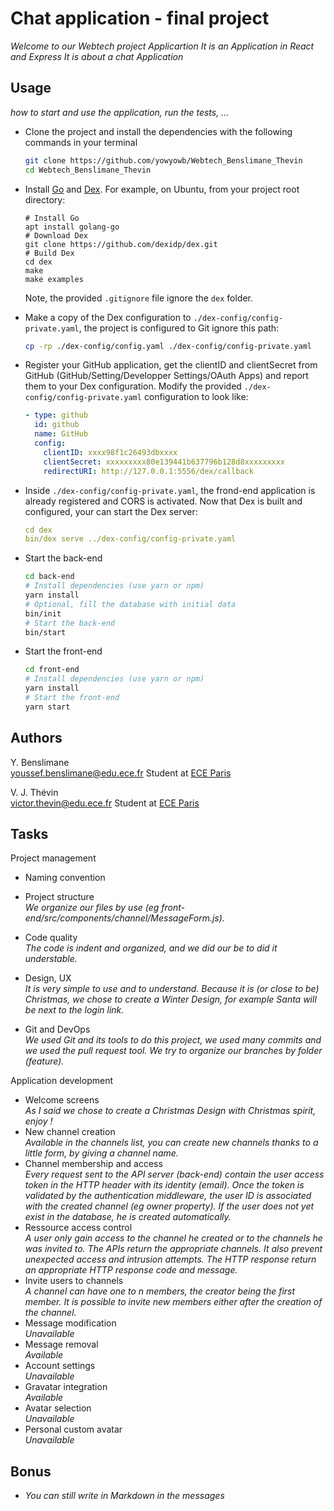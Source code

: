 
# Chat application - final project

*Welcome to our Webtech project Applicartion
It is an Application in React and Express
It is about a chat Application*

## Usage

*how to start and use the application, run the tests, ...*

* Clone the project and install the dependencies with the following commands in your terminal

  ```bash
  git clone https://github.com/yowyowb/Webtech_Benslimane_Thevin
  cd Webtech_Benslimane_Thevin
  ```

* Install [Go](https://golang.org/) and [Dex](https://dexidp.io/docs/getting-started/). For example, on Ubuntu, from your project root directory:   
  ```
  # Install Go
  apt install golang-go
  # Download Dex
  git clone https://github.com/dexidp/dex.git
  # Build Dex
  cd dex
  make
  make examples
  ```
  Note, the provided `.gitignore` file ignore the `dex` folder.
* Make a copy of the Dex configuration to `./dex-config/config-private.yaml`, the project is configured to Git ignore this path:
  ```bash
  cp -rp ./dex-config/config.yaml ./dex-config/config-private.yaml
  ```
* Register your GitHub application, get the clientID and clientSecret from GitHub (GitHub/Setting/Developper Settings/OAuth Apps) and report them to your Dex configuration. Modify the provided `./dex-config/config-private.yaml` configuration to look like:
  ```yaml
  - type: github
    id: github
    name: GitHub
    config:
      clientID: xxxx98f1c26493dbxxxx
      clientSecret: xxxxxxxxx80e139441b637796b128d8xxxxxxxxx
      redirectURI: http://127.0.0.1:5556/dex/callback
  ```
* Inside `./dex-config/config-private.yaml`, the frond-end application is already registered and CORS is activated. Now that Dex is built and configured, your can start the Dex server:
  ```yaml
  cd dex
  bin/dex serve ../dex-config/config-private.yaml
  ```
* Start the back-end
  ```bash
  cd back-end
  # Install dependencies (use yarn or npm)
  yarn install
  # Optional, fill the database with initial data
  bin/init
  # Start the back-end
  bin/start
  ```
* Start the front-end
  ```bash
  cd front-end
  # Install dependencies (use yarn or npm)
  yarn install
  # Start the front-end
  yarn start
  ```

## Authors

Y. Benslimane <br>
youssef.benslimane@edu.ece.fr   Student at [ECE Paris](https://www.ece.fr)

V. J. Thévin <br>
victor.thevin@edu.ece.fr    Student at [ECE Paris](https://www.ece.fr)

## Tasks

Project management

* Naming convention   

* Project structure   
  *We organize our files by use (eg front-end/src/components/channel/MessageForm.js).*
* Code quality   
  *The code is indent and organized, and we did our be to did it understable.*
* Design, UX   
  *It is very simple to use and to understand. Because it is (or close to be) Christmas, we chose to create a Winter Design, for example Santa will be next to the login link.*
* Git and DevOps   
  *We used Git and its tools to do this project, we used many commits and we used the pull request tool. We try to organize our branches by folder (feature).*

Application development

* Welcome screens   
  *As I said we chose to create a Christmas Design with Christmas spirit, enjoy !*
* New channel creation   
  *Available in the channels list, you can create new channels thanks to a little form, by giving a channel name.*
* Channel membership and access   
  *Every request sent to the API server (back-end) contain the user access token in the HTTP header with its identity (email). Once the token is validated by the authentication middleware, the user ID is associated with the created channel (eg owner property). If the user does not yet exist in the database, he is created automatically.*
* Ressource access control   
  *A user only gain access to the channel he created or to the channels he was invited to. The APIs return the appropriate channels. It also prevent unexpected access and intrusion attempts. The HTTP response return an appropriate HTTP response code and message.*
* Invite users to channels   
  *A channel can have one to n members, the creator being the first member. It is possible to invite new members either after the creation of the channel.*
* Message modification   
  *Unavailable*
* Message removal   
  *Available*
* Account settings   
  *Unavailable*
* Gravatar integration   
  *Available*
* Avatar selection   
  *Unavailable*
* Personal custom avatar   
  *Unavailable*
  
## Bonus 
* *You can still write in Markdown in the messages*
